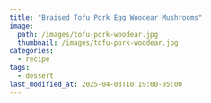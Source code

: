 ```yaml
---
title: "Braised Tofu Pork Egg Woodear Mushrooms"
image: 
  path: /images/tofu-pork-woodear.jpg
  thumbnail: /images/tofu-pork-woodear.jpg
categories:
  - recipe
tags:
  - dessert
last_modified_at: 2025-04-03T10:19:00-05:00
---
```


